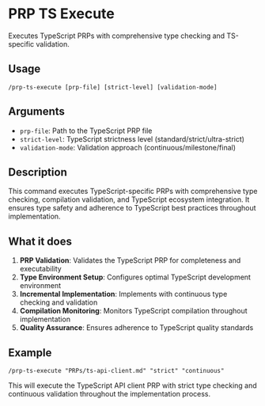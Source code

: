# PRP TS Execute

Executes TypeScript PRPs with comprehensive type checking and TS-specific validation.

## Usage
`/prp-ts-execute [prp-file] [strict-level] [validation-mode]`

## Arguments
- `prp-file`: Path to the TypeScript PRP file
- `strict-level`: TypeScript strictness level (standard/strict/ultra-strict)
- `validation-mode`: Validation approach (continuous/milestone/final)

## Description
This command executes TypeScript-specific PRPs with comprehensive type checking, compilation validation, and TypeScript ecosystem integration. It ensures type safety and adherence to TypeScript best practices throughout implementation.

## What it does
1. **PRP Validation**: Validates the TypeScript PRP for completeness and executability
2. **Type Environment Setup**: Configures optimal TypeScript development environment
3. **Incremental Implementation**: Implements with continuous type checking and validation
4. **Compilation Monitoring**: Monitors TypeScript compilation throughout implementation
5. **Quality Assurance**: Ensures adherence to TypeScript quality standards

## Example
```
/prp-ts-execute "PRPs/ts-api-client.md" "strict" "continuous"
```

This will execute the TypeScript API client PRP with strict type checking and continuous validation throughout the implementation process.